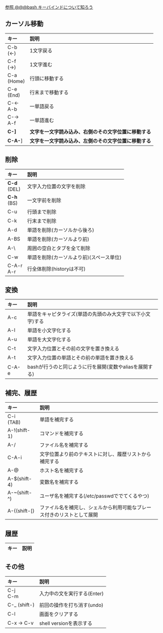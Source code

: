 [参照 @@@bash キーバインドについて知ろう](https://github.com/udonawker/lit/blob/master/os/linux/system/%40%40%40bash%20%E3%82%AD%E3%83%BC%E3%83%90%E3%82%A4%E3%83%B3%E3%83%89%E3%81%AB%E3%81%A4%E3%81%84%E3%81%A6%E7%9F%A5%E3%82%8D%E3%81%86.md)<br/>

## カーソル移動
| キー| 説明|
|:-- |:--|
|C-b<br>(←)|1文字戻る|
|C-f<br>(→)|1文字進む|
|C-a<br>(Home)|行頭に移動する|
|C-e<br>(End)|行末まで移動する|
|C-←<br>A-b|一単語戻る|
|C-→<br>A-f|一単語進む|
|__C-]__|__文字を一文字読み込み、右側のその文字位置に移動する__|
|__C-A-__]|__文字を一文字読み込み、左側のその文字位置に移動する__|

## 削除
| キー| 説明|
|:-- |:--|
|__C-d__<br>(DEL)|文字入力位置の文字を削除|
|__C-h__<br>(BS)|一文字前を削除|
|C-u|行頭まで削除|
|C-k|行末まで削除|
|A-d|単語を削除(カーソルから後ろ)|
|A-BS|単語を削除(カーソルより前)|
|A-&#92;|周囲の空白とタブを全て削除|
|C-w|単語を削除(カーソルより前)(スペース単位)|
|C-A-r<br>A-r|行全体削除(historyは不可)|


## 変換
| キー| 説明|
|:-- |:--|
|A-c|単語をキャピタライズ(単語の先頭のみ大文字で以下小文字)する|
|A-l|単語を小文字化する|
|A-u|単語を大文字化する|
|C-t|文字入力位置とその前の文字を置き換える|
|A-t|文字入力位置の単語とその前の単語を置き換える
|C-A-e|bashが行うのと同じように行を展開(変数やaliasを展開する)|

## 補完、履歴
| キー| 説明|
|:-- |:--|
|C-i<br>(TAB)|単語を補完する|
|A-!(shift-1)|コマンドを補完する|
|A-/|ファイル名を補完する|
|C-A-i|文字位置より前のテキストに対し、履歴リストから補完する|
|A-@|ホスト名を補完する|
|A-$(shift-4)|変数名を補完する|
|A-~(shift-^)|ユーザ名を補完する(/etc/passwdででてくるやつ)|
|A-{(shift-[)|ファイル名を補完し、シェルから利用可能なブレース付きのリストとして展開|

## 履歴
| キー| 説明|
|:-- |:--|


## その他
| キー| 説明|
|:-- |:--|
|C-j<br>C-m|入力中の文を実行する(Enter)|
|C-_ (shift-\)|前回の操作を打ち消す(undo)|
|C-l|画面をクリアする|
|C-x → C-v |shell versionを表示する|
